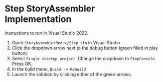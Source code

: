 # Step StoryAssembler Implementation

Instructions to run in Visual Studio 2022.

1. Open `StoryAssemblerRedux/Step.sln` in Visual Studio 
2. Click the dropdown arrow next to the debug button (green filled in play button). 
3. Select `Single startup project`. Change the dropdown to `StepConsole`. Press OK.
4. In the build menu, `Build -> Rebuild`
5. Launch the solution by clicking either of the green arrows. 